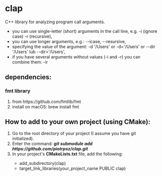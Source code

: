 # clap
C++ library for analyzing program call arguments.
<ul>
    <li>you can use single-letter (short) arguments in the call line, e.g. -i (ignore case) -r (recursive),</li>
    <li>you can use longer arguments, e.g.: --icase, --resursive,</li>
    <li>specifying the value of the argument: -d '/Users' or -d='/Users' or --dir '/Users' lub --dir='/Users',</li>
    <li>if you have several arguments without values (-i and -r) you can combine them: -ir</li>
</ul>

## dependencies:
### fmt library
<ol>
    <li>from https://github.com/fmtlib/fmt</li>
    <li>install on macOS: brew install fmt</li>
</ol>

## How to add to your own project (using CMake):<br>
<ol>
    <li>Go to the root directory of your project (I assume you have git initialized).</li>
    <li>Enter the command: <b><i>git submodule add https://github.com/piotrpsz/clap.git</i></b></li>
    <li>In your project's <b>CMakeLists.txt</b> file, add the following:</li>
    <ul>
        <li>add_subdirectory(clap)</li>
        <li>target_link_libraries(your_project_name PUBLIC clap)</li>
    </ul>
</ol>